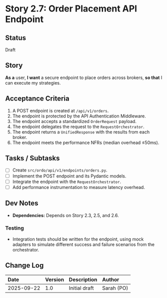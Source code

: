 # Story 2.7: Order Placement API Endpoint

## Status
Draft

## Story
**As a** user,
**I want** a secure endpoint to place orders across brokers,
**so that** I can execute my strategies.

## Acceptance Criteria
1. A POST endpoint is created at `/api/v1/orders`.
2. The endpoint is protected by the API Authentication Middleware.
3. The endpoint accepts a standardized `OrderRequest` payload.
4. The endpoint delegates the request to the `RequestOrchestrator`.
5. The endpoint returns a `UnifiedResponse` with the results from each broker.
6. The endpoint meets the performance NFRs (median overhead ≤50ms).

## Tasks / Subtasks
- [ ] Create `src/ordo/api/v1/endpoints/orders.py`.
- [ ] Implement the POST endpoint and its Pydantic models.
- [ ] Integrate the endpoint with the `RequestOrchestrator`.
- [ ] Add performance instrumentation to measure latency overhead.

## Dev Notes
- **Dependencies:** Depends on Story 2.3, 2.5, and 2.6.

### Testing
- Integration tests should be written for the endpoint, using mock adapters to simulate different success and failure scenarios from the orchestrator.

## Change Log
| Date | Version | Description | Author |
| :--- | :--- | :--- | :--- |
| 2025-09-22 | 1.0 | Initial draft | Sarah (PO) |
